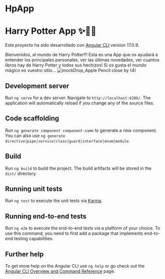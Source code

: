 # HpApp  
# Harry Potter App ✨🧙‍♂️

Este proyecto ha sido desarrollado con  [Angular CLI](https://github.com/angular/angular-cli) version 17.0.9.

Bienvenidos, al mundo de Harry Potter!!! Esta es una App que os ayudará a entender los principales personales, ver las últimas novedades, ver cuantos libros hay de Harry Potter y todos sus hechizos! Si os gusta el mundo mágico es vuestro sitio...
![mockDrop_Apple Pencil close by (4)](https://github.com/user-attachments/assets/1025e525-285d-4b24-8d34-fade8583fb6f)


## Development server

Run `ng serve` for a dev server. Navigate to `http://localhost:4200/`. The application will automatically reload if you change any of the source files.

## Code scaffolding

Run `ng generate component component-name` to generate a new component. You can also use `ng generate directive|pipe|service|class|guard|interface|enum|module`.

## Build

Run `ng build` to build the project. The build artifacts will be stored in the `dist/` directory.

## Running unit tests

Run `ng test` to execute the unit tests via [Karma](https://karma-runner.github.io).

## Running end-to-end tests

Run `ng e2e` to execute the end-to-end tests via a platform of your choice. To use this command, you need to first add a package that implements end-to-end testing capabilities.

## Further help

To get more help on the Angular CLI use `ng help` or go check out the [Angular CLI Overview and Command Reference](https://angular.io/cli) page.
